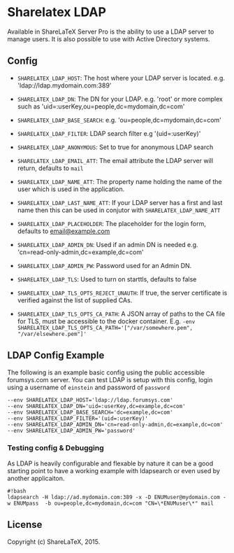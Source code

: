 Sharelatex LDAP
==============
Available in ShareLaTeX Server Pro is the ability to use a LDAP server to manage users. It is also possible to use with Active Directory systems.


Config
---

* `SHARELATEX_LDAP_HOST`: The host where your LDAP server is located. e.g. 'ldap://ldap.mydomain.com:389'
* `SHARELATEX_LDAP_DN`: The DN for your LDAP. e.g. 'root' or more complex such as 'uid=:userKey,ou=people,dc=mydomain,dc=com'
* `SHARELATEX_LDAP_BASE_SEARCH`: e.g. 'ou=people,dc=mydomain,dc=com'
* `SHARELATEX_LDAP_FILTER`: LDAP search filter e.g '(uid=:userKey)'
* `SHARELATEX_LDAP_ANONYMOUS`: Set to true for anonymous LDAP search
* `SHARELATEX_LDAP_EMAIL_ATT`: The email attribute the LDAP server will return, defaults to `mail`
* `SHARELATEX_LDAP_NAME_ATT`: The property name holding the name of the user which is used in the application.  
* `SHARELATEX_LDAP_LAST_NAME_ATT`: If your LDAP server has a first and last name then this can be used in conjutor with `SHARELATEX_LDAP_NAME_ATT`
* `SHARELATEX_LDAP_PLACEHOLDER`: The placeholder for the login form, defaults to email@example.com

* `SHARELATEX_LDAP_ADMIN_DN`: Used if an admin DN is needed e.g. 'cn=read-only-admin,dc=example,dc=com'
* `SHARELATEX_LDAP_ADMIN_PW`: Password used for an Admin DN. 



* `SHARELATEX_LDAP_TLS`: Used to turn on starttls, defaults to false
* `SHARELATEX_LDAP_TLS_OPTS_REJECT_UNAUTH`: If true, the server certificate is verified against the list of supplied CAs.

* `SHARELATEX_LDAP_TLS_OPTS_CA_PATH`: A JSON array of paths to the CA file for TLS, must be accessible to the docker container. E.g. `-env SHARELATEX_LDAP_TLS_OPTS_CA_PATH='["/var/somewhere.pem", "/var/elsewhere.pem"]'`



LDAP Config Example
----------------
The following is an example basic config using the public accessible forumsys.com server. You can test LDAP is setup with this config, login using a username of `einstein` and password of `password`

```
--env SHARELATEX_LDAP_HOST='ldap://ldap.forumsys.com' 
--env SHARELATEX_LDAP_DN='uid=:userKey,dc=example,dc=com' 
--env SHARELATEX_LDAP_BASE_SEARCH='dc=example,dc=com' 
--env SHARELATEX_LDAP_FILTER='(uid=:userKey)' 
--env SHARELATEX_LDAP_ADMIN_DN='cn=read-only-admin,dc=example,dc=com' 
--env SHARELATEX_LDAP_ADMIN_PW='password' 
```


### Testing config & Debugging

As LDAP is heavily configurable and flexable by nature it can be a good starting point to have a working example with ldapsearch or even used by another applicaiton.

```
#!bash
ldapsearch -H ldap://ad.mydomain.com:389 -x -D ENUMuser@mydomain.com -w ENUMpass  -b ou=people,dc=mydomain,dc=com "CN=\*ENUMuser\*" mail
```

License
-------

Copyright (c) ShareLaTeX, 2015.
